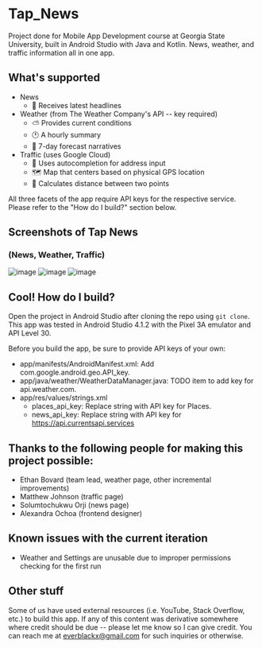 # Tap_News
Project done for Mobile App Development course at Georgia State University, built in Android Studio with Java and Kotlin. News, weather, and traffic information all in one app.

## What's supported
* News
  * 📰 Receives latest headlines
* Weather (from The Weather Company's API -- key required)
  * ⛅ Provides current conditions
  * 🕐 A hourly summary
  * 📆 7-day forecast narratives
* Traffic (uses Google Cloud)
  * 📝 Uses autocompletion for address input
  * 🗺️ Map that centers based on physical GPS location
  * 📍 Calculates distance between two points

All three facets of the app require API keys for the respective service. Please refer to the "How do I build?" section below.

## Screenshots of Tap News
### (News, Weather, Traffic)
![image](https://user-images.githubusercontent.com/34446470/117905974-0c8dd580-b2a2-11eb-9200-90b678a58ad4.png) ![image](https://user-images.githubusercontent.com/34446470/117905983-10b9f300-b2a2-11eb-8ae5-4328b9f8aaa3.png) ![image](https://user-images.githubusercontent.com/34446470/117905989-144d7a00-b2a2-11eb-9e82-13c14e60cf34.png)

## Cool! How do I build?
Open the project in Android Studio after cloning the repo using `git clone`. This app was tested in Android Studio 4.1.2 with the Pixel 3A emulator and API Level 30.

Before you build the app, be sure to provide API keys of your own:

* app/manifests/AndroidManifest.xml: Add com.google.android.geo.API_key.
* app/java/weather/WeatherDataManager.java: TODO item to add key for api.weather.com.
* app/res/values/strings.xml
  - places_api_key: Replace string with API key for Places.
  - news_api_key: Replace string with API key for https://api.currentsapi.services

## Thanks to the following people for making this project possible:
* Ethan Bovard (team lead, weather page, other incremental improvements)
* Matthew Johnson (traffic page)
* Solumtochukwu Orji (news page)
* Alexandra Ochoa (frontend designer)

## Known issues with the current iteration
* Weather and Settings are unusable due to improper permissions checking for the first run

## Other stuff
Some of us have used external resources (i.e. YouTube, Stack Overflow, etc.) to build this app. If any of this content was derivative somewhere where credit should be due -- please let me know so I can give credit. You can reach me at everblackx@gmail.com for such inquiries or otherwise.
